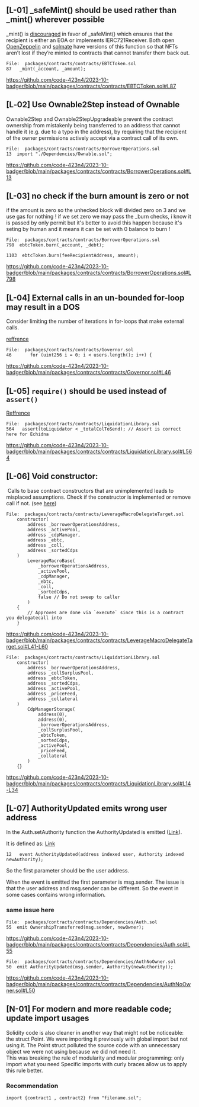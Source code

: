 ## [L-01] _safeMint() should be used rather than _mint() wherever possible
_mint() is [discouraged](https://github.com/OpenZeppelin/openzeppelin-contracts/blob/d4d8d2ed9798cc3383912a23b5e8d5cb602f7d4b/contracts/token/ERC721/ERC721.sol#L271) in favor of _safeMint() which ensures that the recipient is either an EOA or implements IERC721Receiver. Both open [OpenZeppelin](https://github.com/OpenZeppelin/openzeppelin-contracts/blob/d4d8d2ed9798cc3383912a23b5e8d5cb602f7d4b/contracts/token/ERC721/ERC721.sol#L238-L250) and [solmate](https://github.com/Rari-Capital/solmate/blob/4eaf6b68202e36f67cab379768ac6be304c8ebde/src/tokens/ERC721.sol#L180) have versions of this function so that NFTs aren’t lost if they’re minted to contracts that cannot transfer them back out.

```solidity
File:  packages/contracts/contracts/EBTCToken.sol
87   _mint(_account, _amount);
```
https://github.com/code-423n4/2023-10-badger/blob/main/packages/contracts/contracts/EBTCToken.sol#L87


## [L‑02] Use Ownable2Step instead of Ownable
Ownable2Step and Ownable2StepUpgradeable prevent the contract ownership from mistakenly being transferred to an address that cannot handle it (e.g. due to a typo in the address), by requiring that the recipient of the owner permissions actively accept via a contract call of its own.

```solidity
File:  packages/contracts/contracts/BorrowerOperations.sol
13  import "./Dependencies/Ownable.sol";
```
https://github.com/code-423n4/2023-10-badger/blob/main/packages/contracts/contracts/BorrowerOperations.sol#L13

## [L-03] no check if the burn amount is zero or not
if the amount is zero so the unhecked block will divided zero on 3 and we use gas for nothing ! if we set zero we may pass the _burn checks, i know it is passed by only permit but it's better to avoid this happen because it's seting by human and it means it can be set with 0 balance to burn !

```solidity
File:  packages/contracts/contracts/BorrowerOperations.sol
798  ebtcToken.burn(_account, _debt);

1103  ebtcToken.burn(feeRecipientAddress, amount);
```
https://github.com/code-423n4/2023-10-badger/blob/main/packages/contracts/contracts/BorrowerOperations.sol#L798


## [L-04] External calls in an un-bounded for-loop may result in a DOS
Consider limiting the number of iterations in for-loops that make external calls.

[reffrence](https://solodit.xyz/issues/l-01-external-calls-in-an-un-bounded-for-loop-may-result-in-a-dos-code4rena-llama-llama-git)

```solidity
File:  packages/contracts/contracts/Governor.sol
46       for (uint256 i = 0; i < users.length(); i++) {
```
https://github.com/code-423n4/2023-10-badger/blob/main/packages/contracts/contracts/Governor.sol#L46


## [L-05] `require()` should be used instead of `assert()`
[Reffrence](https://solodit.xyz/issues/l-01-code4rena-phuture-finance-phuture-finance-contest-git)

```solidity
File:  packages/contracts/contracts/LiquidationLibrary.sol
564   assert(toLiquidator < _totalColToSend); // Assert is correct here for Echidna
```
https://github.com/code-423n4/2023-10-badger/blob/main/packages/contracts/contracts/LiquidationLibrary.sol#L564


## [L-06] Void constructor:
 Calls to base contract constructors that are unimplemented leads to misplaced assumptions. Check if the constructor is implemented or remove call if not. (see [here](https://github.com/crytic/slither/wiki/Detector-Documentation#void-constructor))


```solidity
File:  packages/contracts/contracts/LeverageMacroDelegateTarget.sol
    constructor(
        address _borrowerOperationsAddress,
        address _activePool,
        address _cdpManager,
        address _ebtc,
        address _coll,
        address _sortedCdps
    )
        LeverageMacroBase(
            _borrowerOperationsAddress,
            _activePool,
            _cdpManager,
            _ebtc,
            _coll,
            _sortedCdps,
            false // Do not sweep to caller
        )
    {
        // Approves are done via `execute` since this is a contract you delegatecall into
    }
```
https://github.com/code-423n4/2023-10-badger/blob/main/packages/contracts/contracts/LeverageMacroDelegateTarget.sol#L41-L60


```solidity
File:  packages/contracts/contracts/LiquidationLibrary.sol
    constructor(
        address _borrowerOperationsAddress,
        address _collSurplusPool,
        address _ebtcToken,
        address _sortedCdps,
        address _activePool,
        address _priceFeed,
        address _collateral
    )
        CdpManagerStorage(
            address(0),
            address(0),
            _borrowerOperationsAddress,
            _collSurplusPool,
            _ebtcToken,
            _sortedCdps,
            _activePool,
            _priceFeed,
            _collateral
        )
    {}
```
https://github.com/code-423n4/2023-10-badger/blob/main/packages/contracts/contracts/LiquidationLibrary.sol#L14-L34

## [L-07] AuthorityUpdated emits wrong user address
In the Auth.setAuthority function the AuthorityUpdated is emitted ([Link](https://github.com/code-423n4/2023-10-badger/blob/main/packages/contracts/contracts/Dependencies/Auth.sol#L49)).

It is defined as:
[Link](https://github.com/code-423n4/2023-10-badger/blob/main/packages/contracts/contracts/Dependencies/Auth.sol#L12)

```solidity
12   event AuthorityUpdated(address indexed user, Authority indexed newAuthority);
```
So the first parameter should be the user address.

When the event is emitted the first parameter is msg.sender. The issue is that the user address and msg.sender can be different. So the event in some cases contains wrong information.

### same issue here

```solidity
File:  packages/contracts/contracts/Dependencies/Auth.sol
55  emit OwnershipTransferred(msg.sender, newOwner);
```
https://github.com/code-423n4/2023-10-badger/blob/main/packages/contracts/contracts/Dependencies/Auth.sol#L55


```solidity
File:  packages/contracts/contracts/Dependencies/AuthNoOwner.sol
50  emit AuthorityUpdated(msg.sender, Authority(newAuthority));
```
https://github.com/code-423n4/2023-10-badger/blob/main/packages/contracts/contracts/Dependencies/AuthNoOwner.sol#L50


## [N-01] For modern and more readable code; update import usages

Solidity code is also cleaner in another way that might not be noticeable: the struct Point. We were importing it previously with global import but not using it. The Point struct polluted the source code with an unnecessary object we were not using because we did not need it.  
This was breaking the rule of modularity and modular programming: only import what you need Specific imports with curly braces allow us to apply this rule better.  

### Recommendation  
`import {contract1 , contract2} from "filename.sol";`